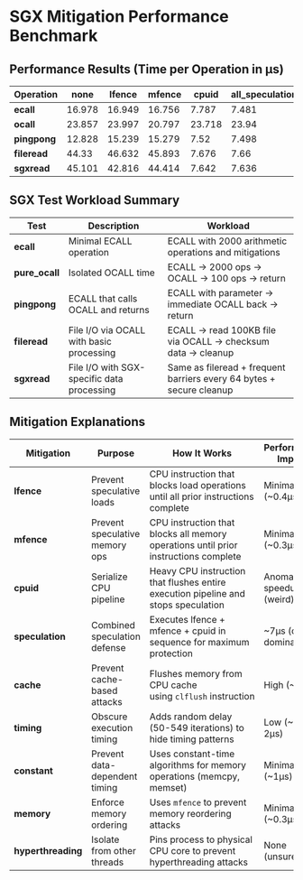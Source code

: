# SGX Mitigation Performance Benchmark

## Performance Results (Time per Operation in μs)

| Operation    | none   | lfence | mfence | cpuid  | all_speculation | cache  | timing | constant | memory | hyperthreading | all    |
| ------------ | ------ | ------ | ------ | ------ | --------------- | ------ | ------ | -------- | ------ | -------------- | ------ |
| **ecall**    | 16.978 | 16.949 | 16.756 | 7.787  | 7.481           | 16.665 | 18.077 | 16.519   | 17.101 | 17.107         | 6.747  |
| **ocall**    | 23.857 | 23.997 | 20.797 | 23.718 | 23.94           | 23.946 | 21.724 | 20.699   | 24.021 | 23.697         | 25.338 |
| **pingpong** | 12.828 | 15.239 | 15.279 | 7.52   | 7.498           | 14.175 | 18.225 | 13.513   | 15.079 | 14.741         | 6.69   |
| **fileread** | 44.33  | 46.632 | 45.893 | 7.676  | 7.66            | 76.72  | 43.67  | 45.758   | 41.831 | 40.475         | 5.945  |
| **sgxread**  | 45.101 | 42.816 | 44.414 | 7.642  | 7.636           | 79.582 | 47.318 | 44.09    | 40.707 | 46.398         | 5.882  |

## SGX Test Workload Summary

| Test           | Description                                | Workload                                                             |
| -------------- | ------------------------------------------ | -------------------------------------------------------------------- |
| **ecall**      | Minimal ECALL operation                    | ECALL with 2000 arithmetic operations and mitigations                |
| **pure_ocall** | Isolated OCALL time                        | ECALL → 2000 ops → OCALL → 100 ops → return                          |
| **pingpong**   | ECALL that calls OCALL and returns         | ECALL with parameter → immediate OCALL back → return                 |
| **fileread**   | File I/O via OCALL with basic processing   | ECALL → read 100KB file via OCALL → checksum data → cleanup          |
| **sgxread**    | File I/O with SGX-specific data processing | Same as fileread + frequent barriers every 64 bytes + secure cleanup |

## Mitigation Explanations

| Mitigation         | Purpose                        | How It Works                                                                        | Performance Impact        |
| ------------------ | ------------------------------ | ----------------------------------------------------------------------------------- | ------------------------- |
| **lfence**         | Prevent speculative loads      | CPU instruction that blocks load operations until all prior instructions complete   | Minimal (~0.4μs)          |
| **mfence**         | Prevent speculative memory ops | CPU instruction that blocks all memory operations until prior instructions complete | Minimal (~0.3μs)          |
| **cpuid**          | Serialize CPU pipeline         | Heavy CPU instruction that flushes entire execution pipeline and stops speculation  | Anomalous speedup (weird) |
| **speculation**    | Combined speculation defense   | Executes lfence + mfence + cpuid in sequence for maximum protection                 | ~7μs (cpuid-dominated)    |
| **cache**          | Prevent cache-based attacks    | Flushes memory from CPU cache using `clflush` instruction                           | High (~35μs)              |
| **timing**         | Obscure execution timing       | Adds random delay (50-549 iterations) to hide timing patterns                       | Low (~1-2μs)              |
| **constant**       | Prevent data-dependent timing  | Uses constant-time algorithms for memory operations (memcpy, memset)                | Minimal (~1μs)            |
| **memory**         | Enforce memory ordering        | Uses `mfence` to prevent memory reordering attacks                                  | Minimal (~0.3μs)          |
| **hyperthreading** | Isolate from other threads     | Pins process to physical CPU core to prevent hyperthreading attacks                 | None (unsure why)         |

